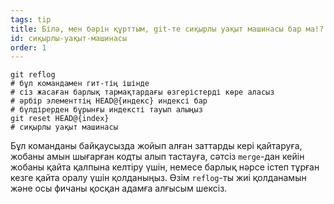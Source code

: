 ```yaml
---
tags: tip
title: Білә, мен бәрін құрттым, git-те сиқырлы уақыт машинасы бар ма!?!
id: сиқырлы-уақыт-машинасы
order: 1
---
```


```git
git reflog
# бұл командамен гит-тің ішінде 
# cіз жасаған барлық тармақтардағы өзгерістерді көре аласыз  
# әрбір элементтің HEAD@{индекс} индексі бар 
# бүлдірерден бұрынғы индексті тауып алыңыз
git reset HEAD@{index}
# сиқырлы уақыт машинасы
```

Бұл команданы байқаусызда жойып алған заттарды кері қайтаруға, жобаны амын шығарған кодты алып тастауға, сәтсіз `merge`-дан кейін жобаны қайта қалпына келтіру үшін, немесе барлық нәрсе істеп тұрған кезге қайта оралу үшін қолданыңыз. Өзім `reflog`-ты жиі қолданамын және осы фичаны қосқан адамға алғысым шексіз.
